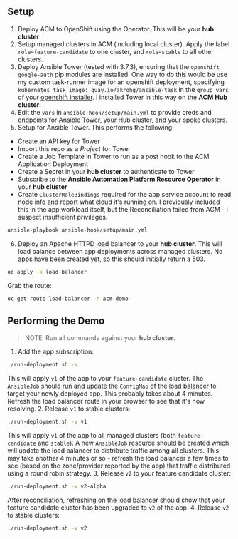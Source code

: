 ## Setup
1. Deploy ACM to OpenShift using the Operator. This will be your **hub cluster**.
2. Setup managed clusters in ACM (including local cluster). Apply the label `role=feature-candidate` to one cluster, and `role=stable` to all other clusters.
3. Deploy Ansible Tower (tested with 3.7.3), ensuring that the `openshift` `google-auth` pip modules are installed. One way to do this would be use my custom task-runner image for an openshift deployment, specifying `kubernetes_task_image: quay.io/akrohg/ansible-task` in the `group_vars` of your [openshift installer](https://releases.ansible.com/ansible-tower/setup_openshift/). I installed Tower in this way on the **ACM Hub cluster**.
4. Edit the `vars` in `ansible-hook/setup/main.yml` to provide creds and endpoints for Ansible Tower, your Hub cluster, and your spoke clusters.
5. Setup for Ansible Tower. This performs the following:
* Create an API key for Tower
* Import this repo as a *Project* for Tower
* Create a Job Template in Tower to run as a post hook to the ACM Application Deployment
* Create a Secret in your **hub cluster** to authenticate to Tower
* Subscribe to the **Ansible Automation Platform Resource Operator** in your **hub cluster**
* Create `ClusterRoleBindings` required for the app service account to read node info and report what cloud it's running on. I previously included this in the app workload itself, but the Reconciliation failed from ACM - i suspect insufficient privileges.
```bash
ansible-playbook ansible-hook/setup/main.yml
```
6. Deploy an Apache HTTPD load balancer to your **hub cluster**. This will load balance between app deployments across managed clusters. No apps have been created yet, so this should initially return a 503.
```bash
oc apply -k load-balancer
```
Grab the route:
```bash
oc get route load-balancer -n acm-demo
```

## Performing the Demo
> NOTE: Run all commands against your **hub cluster**.
1. Add the app subscription:
```bash
./run-deployment.sh -s
```
This will apply `v1` of the app to your `feature-candidate` cluster. The `AnsibleJob` should run and update the `ConfigMap` of the load balancer to target your newly deployed app. This probably takes about 4 minutes. Refresh the load balancer route in your browser to see that it's now resolving.
2. Release `v1` to stable clusters:
```bash
./run-deployment.sh -v v1
```
This will apply `v1` of the app to all managed clusters (both `feature-candidate` and `stable`). A new `AnsibleJob` resource should be created which will update the load balancer to distribute traffic among all clusters. This may take another 4 minutes or so - refresh the load balancer a few times to see (based on the zone/provider reported by the app) that traffic distributed using a round robin strategy.
3. Release `v2` to your feature candidate cluster:
```bash
./run-deployment.sh -v v2-alpha
```
After reconciliation, refreshing on the load balancer should show that your feature candidate cluster has been upgraded to `v2` of the app.
4. Release `v2` to stable clusters:
```bash
./run-deployment.sh -v v2
```
